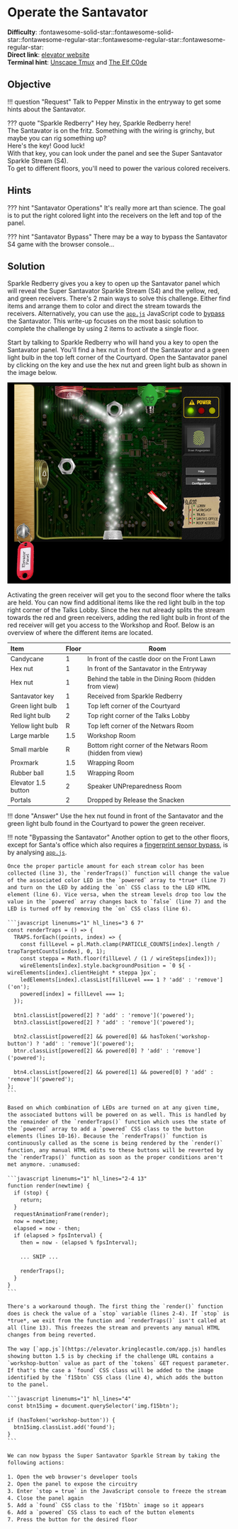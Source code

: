 # Operate the Santavator

**Difficulty**: :fontawesome-solid-star::fontawesome-solid-star::fontawesome-regular-star::fontawesome-regular-star::fontawesome-regular-star:<br/>
**Direct link**: [elevator website](https://elevator.kringlecastle.com/?challenge=elevator&id=62341aef-5fd2-4ea6-bdbd-58753ecf2393)<br/>
**Terminal hint**: [Unscape Tmux](../hints/h4a.md) and [The Elf C0de](../hints/h4b.md)


## Objective

!!! question "Request"
    Talk to Pepper Minstix in the entryway to get some hints about the Santavator.

??? quote "Sparkle Redberry"
    Hey hey, Sparkle Redberry here!<br/>
    The Santavator is on the fritz. Something with the wiring is grinchy, but maybe you can rig something up?<br/>
    Here's the key! Good luck!<br/>
    With that key, you can look under the panel and see the Super Santavator Sparkle Stream (S4).<br/>
    To get to different floors, you'll need to power the various colored receivers.


## Hints

??? hint "Santavator Operations"
    It's really more art than science. The goal is to put the right colored light into the receivers on the left and top of the panel.

??? hint "Santavator Bypass"
    There may be a way to bypass the Santavator S4 game with the browser console...


## Solution

Sparkle Redberry gives you a key to open up the Santavator panel which will reveal the Super Santavator Sparkle Stream (S4) and the yellow, red, and green receivers. There's 2 main ways to solve this challenge. Either find items and arrange them to color and direct the stream towards the receivers. Alternatively, you can use the [`app.js`](https://elevator.kringlecastle.com/app.js) JavaScript code to [bypass](./o4.md#bypassing-the-santavator) the Santavator. This write-up focuses on the most basic solution to complete the challenge by using 2 items to activate a single floor.

Start by talking to Sparkle Redberry who will hand you a key to open the Santavator panel. You'll find a hex nut in front of the Santavator and a green light bulb in the top left corner of the Courtyard. Open the Santavator panel by clicking on the key and use the hex nut and green light bulb as shown in the image below.

![Green receiver activated](../img/objectives/o4/green_activated.png)

Activating the green receiver will get you to the second floor where the talks are held. You can now find additional items like the red light bulb in the top right corner of the Talks Lobby. Since the hex nut already splits the stream towards the red and green receivers, adding the red light bulb in front of the red receiver will get you access to the Workshop and Roof. Below is an overview of where the different items are located.

| Item                | Floor | Room                                                       |
| :-------------------| :---- | ---------------------------------------------------------- |
| Candycane           | 1     | In front of the castle door on the Front Lawn              |
| Hex nut             | 1     | In front of the Santavator in the Entryway                 |
| Hex nut             | 1     | Behind the table in the Dining Room (hidden from view)     |
| Santavator key      | 1     | Received from Sparkle Redberry                             |
| Green light bulb    | 1     | Top left corner of the Courtyard                           |
| Red light bulb      | 2     | Top right corner of the Talks Lobby                        |
| Yellow light bulb   | R     | Top left corner of the Netwars Room                        |
| Large marble        | 1.5   | Workshop Room                                              |
| Small marble        | R     | Bottom right corner of the Netwars Room (hidden from view) |
| Proxmark            | 1.5   | Wrapping Room                                              |
| Rubber ball         | 1.5   | Wrapping Room                                              |
| Elevator 1.5 button | 2     | Speaker UNPreparedness Room                                |
| Portals             | 2     | Dropped by Release the Snacken                             |

!!! done "Answer"
    Use the hex nut found in front of the Santavator and the green light bulb found in the Courtyard to power the green receiver.

!!! note "Bypassing the Santavator<span id="bypassing-the-santavator"></span>"
    Another option to get to the other floors, except for Santa's office which also requires a [fingerprint sensor bypass](../objectives/o10.md), is by analysing [`app.js`](https://elevator.kringlecastle.com/app.js).
    
    Once the proper particle amount for each stream color has been collected (line 3), the `renderTraps()` function will change the value of the associated color LED in the `powered` array to *true* (line 7) and turn on the LED by adding the `on` CSS class to the LED HTML element (line 6). Vice versa, when the stream levels drop too low the value in the `powered` array changes back to `false` (line 7) and the LED is turned off by removing the `on` CSS class (line 6).

    ```javascript linenums="1" hl_lines="3 6 7"
    const renderTraps = () => {
      TRAPS.forEach((points, index) => {
        const fillLevel = pl.Math.clamp(PARTICLE_COUNTS[index].length / trapTargetCounts[index], 0, 1);
        const steppa = Math.floor(fillLevel / (1 / wireSteps[index]));
        wireElements[index].style.backgroundPosition = `0 ${ -wireElements[index].clientHeight * steppa }px`;
        ledElements[index].classList[fillLevel === 1 ? 'add' : 'remove']('on');
        powered[index] = fillLevel === 1;
      });
  
      btn1.classList[powered[2] ? 'add' : 'remove']('powered');
      btn3.classList[powered[2] ? 'add' : 'remove']('powered');

      btn2.classList[powered[2] && powered[0] && hasToken('workshop-button') ? 'add' : 'remove']('powered');
      btnr.classList[powered[2] && powered[0] ? 'add' : 'remove']('powered');

      btn4.classList[powered[2] && powered[1] && powered[0] ? 'add' : 'remove']('powered');
    };
    ```

    Based on which combination of LEDs are turned on at any given time, the associated buttons will be powered on as well. This is handled by the remainder of the `renderTraps()` function which uses the state of the `powered` array to add a `powered` CSS class to the button elements (lines 10-16). Because the `renderTraps()` function is continuously called as the scene is being rendered by the `render()` function, any manual HTML edits to these buttons will be reverted by the `renderTraps()` function as soon as the proper conditions aren't met anymore. :unamused:

    ```javascript linenums="1" hl_lines="2-4 13"
    function render(newtime) {
      if (stop) {
        return;
      }
      requestAnimationFrame(render);
      now = newtime;
      elapsed = now - then;
      if (elapsed > fpsInterval) {
        then = now - (elapsed % fpsInterval);

        ... SNIP ...
        
        renderTraps();
      }
    }     
    ```

    There's a workaround though. The first thing the `render()` function does is check the value of a `stop` variable (lines 2-4). If `stop` is *true*, we exit from the function and `renderTraps()` isn't called at all (line 13). This freezes the stream and prevents any manual HTML changes from being reverted. 

    The way [`app.js`](https://elevator.kringlecastle.com/app.js) handles showing button 1.5 is by checking if the challenge URL contains a `workshop-button` value as part of the `tokens` GET request parameter. If that's the case a `found` CSS class will be added to the image identified by the `f15btn` CSS class (line 4), which adds the button to the panel.

    ```javascript linenums="1" hl_lines="4"
    const btn15img = document.querySelector('img.f15btn');

    if (hasToken('workshop-button')) {
      btn15img.classList.add('found');
    }
    ```

    We can now bypass the Super Santavator Sparkle Stream by taking the following actions:

    1. Open the web browser's developer tools
    2. Open the panel to expose the circuitry
    3. Enter `stop = true` in the JavaScript console to freeze the stream
    4. Close the panel again 
    5. Add a `found` CSS class to the `f15btn` image so it appears
    6. Add a `powered` CSS class to each of the button elements 
    7. Press the button for the desired floor
